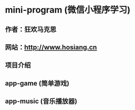 # mini-program (微信小程序学习)

## 作者：狂欢马克思

## 网站：http://www.hosiang.cn

## 项目介绍

## app-game (简单游戏)

## app-music (音乐播放器)
